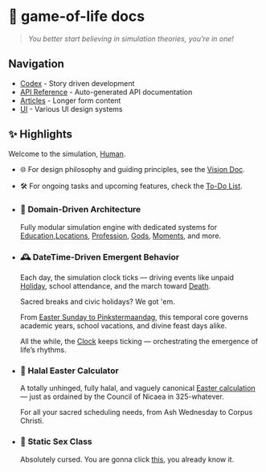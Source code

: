# 🧬 game-of-life docs

> _You better start believing in simulation theories, you're in one!_

## Navigation

- [Codex](codex/) - Story driven development
- [API Reference](api/) - Auto-generated API documentation
- [Articles](articles/) - Longer form content
- [UI](ui/) - Various UI design systems

## ✨ Highlights

Welcome to the simulation, [Human](xref:Domain.Humans.Human).

- 🌐 For design philosophy and guiding principles, see the [Vision Doc](articles/vision.md).

- 🛠️ For ongoing tasks and upcoming features, check the [To-Do List](articles/to-dos.md).

- ### 🧠 Domain-Driven Architecture

  Fully modular simulation engine with dedicated systems for [Education](xref:Domain.Education),[Locations](xref:Domain.Locations), [Profession](xref:Domain.Profession), [Gods](xref:Domain.Gods), [Moments](xref:Domain.Moments), and more.

- ### 🕰️ DateTime-Driven Emergent Behavior

  Each day, the simulation clock ticks — driving events like unpaid [Holiday](xref:Domain.Time.Holiday), school attendance, and the march toward [Death](xref:Domain.Moments.DeathMoment).

  Sacred breaks and civic holidays? We got 'em.

  From [Easter Sunday to Pinkstermaandag](xref:Domain.Time.Calendar), this temporal core governs academic years, school vacations, and divine feast days alike.

  All the while, the [Clock](xref:Domain.Time.Clock) keeps ticking — orchestrating the emergence of life’s rhythms.

- ### 🌅 Halal Easter Calculator

  A totally unhinged, fully halal, and vaguely canonical [Easter calculation](xref:Domain.Gods.Religion) — just as ordained by the Council of Nicaea in 325-whatever.

  For all your sacred scheduling needs, from Ash Wednesday to Corpus Christi.

- ### 🍆 Static Sex Class

  Absolutely cursed. You are gonna click [this](xref:Domain.Gods.Sex), you already know it.
